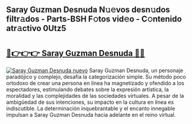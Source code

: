 ## Saray Guzman Desnuda N𝚞𝚎vos desn𝚞dos filtr𝚊dos - Parts-BSH F𝚘tos vid𝚎o - C𝚘ntenido atr𝚊ctivo 0Utz5

# <h2><a href="http://mbd6hv.tromn.icu/?c=Saray+Guzman+Desnuda">🔗👉👉👉 Saray Guzman Desnuda 🔗🔗</a></h2>

[![Saray Guzman Desnuda nuevo](https://i.imgur.com/pEAQMta.gif)](http://mbd6hv.tromn.icu/?c=Saray+Guzman+Desnuda)
Saray Guzman Desnuda, un personaje paradójico y complejo, desafía la categorización simple. Su método poco ortodoxo de crear una persona en línea ha magnetizado y ofendido a los espectadores, estimulando debates sobre la expresión artística, la moralidad y las complejidades de las sociedades virtuales. A pesar de la ambigüedad de sus intenciones, su impacto en la cultura en línea es indiscutible. La determinación inquebrantable y el encanto innegable impulsan a Saray Guzman Desnuda hacia adelante en el reino virtual.
